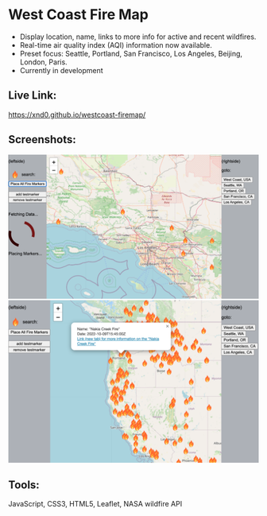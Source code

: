# West Coast Fire Map

- Display location, name, links to more info for active and recent wildfires.
- Real-time air quality index (AQI) information now available.
- Preset focus: Seattle, Portland, San Francisco, Los Angeles, Beijing, London, Paris.
- Currently in development

## Live Link:
https://xnd0.github.io/westcoast-firemap/

## Screenshots:
![View of the App - LA while Loading](./images/wcfm_1.png)
![View of the App - WestCoast, USA](./images/wcfm_2.png)

## Tools:
JavaScript, CSS3, HTML5, Leaflet, NASA wildfire API

